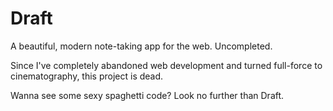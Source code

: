 # Draft
A beautiful, modern note-taking app for the web. Uncompleted.

Since I've completely abandoned web development and turned full-force to cinematography, this project is dead.

Wanna see some sexy spaghetti code? Look no further than Draft.
